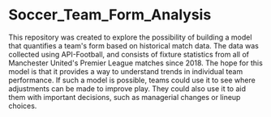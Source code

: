 # Soccer_Team_Form_Analysis

This repository was created to explore the possibility of building a model that quantifies a team's form based on historical match data. The data was collected using API-Football, and consists of fixture statistics from all of Manchester United's Premier League matches since 2018. The hope for this model is that it provides a way to understand trends in individual team performance. If such a model is possible, teams could use it to see where adjustments can be made to improve play. They could also use it to aid them with important decisions, such as managerial changes or lineup choices.
